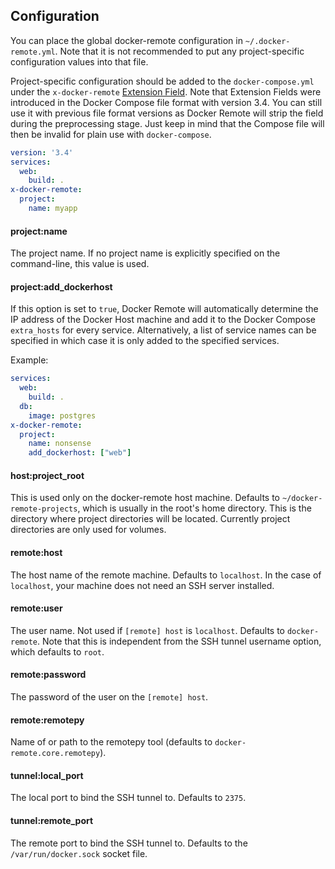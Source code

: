 ## Configuration

You can place the global docker-remote configuration in `~/.docker-remote.yml`.
Note that it is not recommended to put any project-specific configuration
values into that file.

  [extension field]: https://docs.docker.com/compose/compose-file/#extension-fields

Project-specific configuration should be added to the `docker-compose.yml`
under the `x-docker-remote` [Extension Field]. Note that Extension Fields were
introduced in the Docker Compose file format with version 3.4. You can still
use it with previous file format versions as Docker Remote will strip the
field during the preprocessing stage. Just keep in mind that the Compose file
will then be invalid for plain use with `docker-compose`.

```yaml
version: '3.4'
services:
  web:
    build: .
x-docker-remote:
  project:
    name: myapp
```

#### project:name

The project name. If no project name is explicitly specified on the
command-line, this value is used.

#### project:add_dockerhost

If this option is set to `true`, Docker Remote will automatically determine
the IP address of the Docker Host machine and add it to the Docker Compose
`extra_hosts` for every service. Alternatively, a list of service names can
be specified in which case it is only added to the specified services.

Example:

```yaml
services:
  web:
    build: .
  db:
    image: postgres
x-docker-remote:
  project:
    name: nonsense
    add_dockerhost: ["web"]
```

#### host:project_root

This is used only on the docker-remote host machine. Defaults to
`~/docker-remote-projects`, which is usually in the root's home directory.
This is the directory where project directories will be located. Currently
project directories are only used for volumes.

#### remote:host

The host name of the remote machine. Defaults to `localhost`. In the case of
`localhost`, your machine does not need an SSH server installed.

#### remote:user

The user name. Not used if `[remote] host` is `localhost`. Defaults to
`docker-remote`. Note that this is independent from the SSH tunnel username option,
which defaults to `root`.

#### remote:password

The password of the user on the `[remote] host`.

#### remote:remotepy

Name of or path to the remotepy tool (defaults to `docker-remote.core.remotepy`).

#### tunnel:local_port

The local port to bind the SSH tunnel to. Defaults to `2375`.

#### tunnel:remote_port

The remote port to bind the SSH tunnel to. Defaults to the
`/var/run/docker.sock` socket file.
